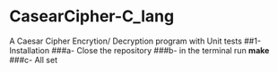 # CasearCipher-C_lang
A Caesar Cipher Encrytion/ Decryption program with Unit tests
##1- Installation
###a- Close the repository
###b- in the terminal run **make**
###c- All set

